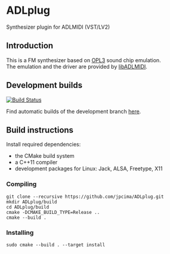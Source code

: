 # ADLplug
Synthesizer plugin for ADLMIDI (VST/LV2)

## Introduction

This is a FM synthesizer based on [OPL3](https://en.wikipedia.org/wiki/Yamaha_YMF262) sound chip emulation.  
The emulation and the driver are provided by [libADLMIDI](https://github.com/Wohlstand/libADLMIDI).

## Development builds

[![Build Status](https://semaphoreci.com/api/v1/jpcima/adlplug-2/branches/master/badge.svg)](https://semaphoreci.com/jpcima/adlplug-2)

Find automatic builds of the development branch [here](http://jpcima.sdf1.org/software/development/ADLplug/).

## Build instructions

Install required dependencies:
- the CMake build system
- a C++11 compiler
- development packages for Linux: Jack, ALSA, Freetype, X11

### Compiling

```
git clone --recursive https://github.com/jpcima/ADLplug.git
mkdir ADLplug/build
cd ADLplug/build
cmake -DCMAKE_BUILD_TYPE=Release ..
cmake --build .
```

### Installing

```
sudo cmake --build . --target install
```
